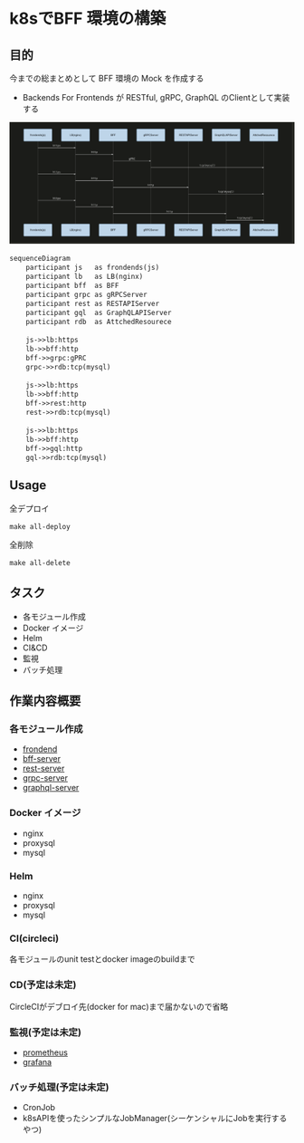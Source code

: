 # k8sでBFF 環境の構築

## 目的

今までの総まとめとして BFF 環境の Mock を作成する

- Backends For Frontends が RESTful, gRPC, GraphQL のClientとして実装する

![bff](https://raw.githubusercontent.com/taguch1/try-bff/images/readme/bff.png)

```mermaid
sequenceDiagram
    participant js   as frondends(js)
    participant lb   as LB(nginx)
    participant bff  as BFF
    participant grpc as gRPCServer
    participant rest as RESTAPIServer
    participant gql  as GraphQLAPIServer
    participant rdb  as AttchedResourece

    js->>lb:https
    lb->>bff:http
    bff->>grpc:gPRC
    grpc->>rdb:tcp(mysql)

    js->>lb:https
    lb->>bff:http
    bff->>rest:http
    rest->>rdb:tcp(mysql)

    js->>lb:https
    lb->>bff:http
    bff->>gql:http
    gql->>rdb:tcp(mysql)
```

## Usage

全デプロイ

```shell
make all-deploy
```

全削除

```shell
make all-delete
```

## タスク

- 各モジュール作成
- Docker イメージ
- Helm
- CI&CD
- 監視
- バッチ処理

## 作業内容概要

### 各モジュール作成

- [frondend](https://github.com/taguch1/try-bff/tree/master/apps/frondend)
- [bff-server](https://github.com/taguch1/try-bff/tree/master/apps/bff-server)
- [rest-server](https://github.com/taguch1/try-bff/tree/master/apps/rest-server)
- [grpc-server](https://github.com/taguch1/try-bff/tree/master/apps/grpc-server)
- [graphql-server](https://github.com/taguch1/try-bff/tree/master/apps/graphql-server)

### Docker イメージ

- nginx
- proxysql
- mysql

### Helm

- nginx
- proxysql
- mysql

### CI(circleci)

各モジュールのunit testとdocker imageのbuildまで

### CD(予定は未定)

CircleCIがデブロイ先(docker for mac)まで届かないので省略

### 監視(予定は未定)

- [prometheus](https://prometheus.io/)
- [grafana](https://grafana.com/)

### バッチ処理(予定は未定)

- CronJob
- k8sAPIを使ったシンプルなJobManager(シーケンシャルにJobを実行するやつ)


